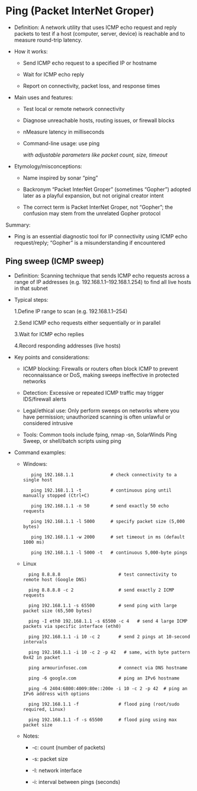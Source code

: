 # Ping (Packet InterNet Groper)

- Definition: A network utility that uses ICMP echo request and reply packets to test if a host (computer, server, device) is reachable and to measure round-trip latency.

- How it works:

  - Send ICMP echo request to a specified IP or hostname

  - Wait for ICMP echo reply

  - Report on connectivity, packet loss, and response times

- Main uses and features:

  - Test local or remote network connectivity

  - Diagnose unreachable hosts, routing issues, or firewall blocks

  - nMeasure latency in milliseconds

  - Command-line usage: use ping <address> with adjustable parameters like packet count, size, timeout

- Etymology/misconceptions:

  - Name inspired by sonar “ping”

  - Backronym “Packet InterNet Groper” (sometimes “Gopher”) adopted later as a playful expansion, but not original creator intent

  - The correct term is Packet InterNet Groper, not “Gopher”; the confusion may stem from the unrelated Gopher protocol

Summary:

 - Ping is an essential diagnostic tool for IP connectivity using ICMP echo request/reply; “Gopher” is a misunderstanding if encountered

## Ping sweep (ICMP sweep)

- Definition: Scanning technique that sends ICMP echo requests across a range of IP addresses (e.g. 192.168.1.1–192.168.1.254) to find all live hosts in that subnet

- Typical steps:

   1.Define IP range to scan (e.g. 192.168.1.1–254)

   2.Send ICMP echo requests either sequentially or in parallel

   3.Wait for ICMP echo replies

   4.Record responding addresses (live hosts)

- Key points and considerations:

   - ICMP blocking: Firewalls or routers often block ICMP to prevent reconnaissance or DoS, making sweeps ineffective in protected networks

    - Detection: Excessive or repeated ICMP traffic may trigger IDS/firewall alerts

    - Legal/ethical use: Only perform sweeps on networks where you have permission; unauthorized scanning is often unlawful or considered intrusive

    - Tools: Common tools include fping, nmap ‑sn, SolarWinds Ping Sweep, or shell/batch scripts using ping

- Command examples:

   - Windows:

            ping 192.168.1.1              # check connectivity to a single host

            ping 192.168.1.1 -t           # continuous ping until manually stopped (Ctrl+C)

            ping 192.168.1.1 -n 50        # send exactly 50 echo requests

            ping 192.168.1.1 -l 5000      # specify packet size (5,000 bytes)

            ping 192.168.1.1 -w 2000      # set timeout in ms (default 1000 ms)

            ping 192.168.1.1 -l 5000 -t   # continuous 5,000‑byte pings

    - Linux

            ping 8.8.8.8                      # test connectivity to remote host (Google DNS)
   
            ping 8.8.8.8 -c 2                 # send exactly 2 ICMP requests

            ping 192.168.1.1 -s 65500         # send ping with large packet size (65,500 bytes)

            ping -I eth0 192.168.1.1 -s 65500 -c 4   # send 4 large ICMP packets via specific interface (eth0)

            ping 192.168.1.1 -i 10 -c 2       # send 2 pings at 10‑second intervals

            ping 192.168.1.1 -i 10 -c 2 ‑p 42   # same, with byte pattern 0x42 in packet

            ping armourinfosec.com            # connect via DNS hostname

            ping -6 google.com                # ping an IPv6 hostname

            ping -6 2404:6800:4009:80e::200e -i 10 -c 2 ‑p 42  # ping an IPv6 address with options

            ping 192.168.1.1 ‑f               # flood ping (root/sudo required, Linux)

            ping 192.168.1.1 -f -s 65500      # flood ping using max packet size


   - Notes:

       - -c: count (number of packets)

       - -s: packet size

       - -I: network interface

       - -i: interval between pings (seconds)


      
